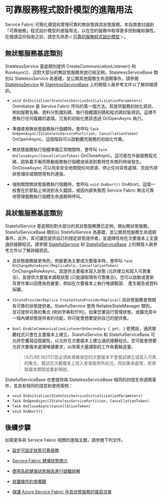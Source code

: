 <properties
   pageTitle="Service Fabric 可靠服務程式設計模型的進階的用法"
   description="深入了解 Service Fabric 可靠服務程式設計模型的進階用法，以在服務中增加彈性。"
   services="Service-Fabric"
   documentationCenter=".net"
   authors="jessebenson"
   manager="timlt"
   editor="masnider"/>

<tags
   ms.service="Service-Fabric"
   ms.devlang="dotnet"
   ms.topic="article"
   ms.tgt_pltfrm="NA"
   ms.workload="NA"
   ms.date="06/09/2015"
   ms.author="jesseb"/>

# 可靠服務程式設計模型的進階用法
Service Fabric 可簡化撰寫和管理可靠的無狀態與具狀態服務。本指南會討論到「可靠服務」程式設計模型的進階用法，以在您的服務中取得更多控制權和彈性。在閱讀這份指南之前，請您先熟悉＜[可靠的服務程式設計模型](service-fabric-reliable-services-introduction.md)＞。

## 無狀態服務基底類別
StatelessService 基底類別提供 CreateCommunicationListener() 和 RunAsync()，這對大部分的無狀態服務來說已經足夠。StatelessServiceBase 類別以 StatelessService 為基礎，並公開其他服務生命週期事件。請參閱 [StatelessService](https://msdn.microsoft.com/library/azure/microsoft.servicefabric.services.statelessservice.aspx) 和 [StatelessServiceBase](https://msdn.microsoft.com/library/azure/microsoft.servicefabric.services.statelessservicebase.aspx) 上的開發人員參考文件以了解詳細資訊。

- `void OnInitialize(StatelessServiceInitializiationParameters)` OnInitialize 是 Service Fabric 呼叫的第一個方法。其提供服務初始化資訊，例如服務名稱、資料分割識別碼、執行個體識別碼和程式碼封裝資訊。這裡不應執行任何複雜的處理。冗長的初始化應該透過 OnOpenAsync 執行。

- 準備使用無狀態服務執行個體時，會呼叫 `Task OnOpenAsync(IStatelessServicePartition, CancellationToken)` OnOpenAsync。這個階段可以啟動擴充服務的初始化作業。

- 無狀態服務執行個體準備正常關閉時，會呼叫 `Task OnCloseAsync(CancellationToken)` OnCloseAsync。這可能在升級服務程式碼、因負載平衡而移動服務執行個體或偵測到暫時性失敗的時侯發生。OnCloseAsync 可以用來安全地關閉任何資源、停止任何背景處理、完成外部狀態儲存或關閉現有的連接。

- 強制關閉無狀態服務執行個體時，會呼叫 `void OnAbort()` OnAbort。這個一般會在於節點上偵測到永久錯誤，或因內部失敗而 Service Fabric 無法可靠地管理服務執行個體生命週期時呼叫。

## 具狀態服務基底類別
StatefulService 基底類別對大部分的具狀態服務應已足夠。類似無狀態服務，StatefulServiceBase 類別以 StatefulService 為基礎，並公開其他服務生命週期事件。此外，其可讓您提供自訂的穩定狀態提供者，並選擇性地在次要複本上支援通訊接聽程式。請參閱 [StatefulService](https://msdn.microsoft.com/library/azure/microsoft.servicefabric.services.statefulservice.aspx) 和 [StatefulServiceBase](https://msdn.microsoft.com/library/azure/microsoft.servicefabric.services.statefulservicebase.aspx) 上的開發人員參考文件以了解詳細資訊。

- 具狀態服務變更角色，例變更為主要或次要複本時，會呼叫 `Task OnChangeRoleAsync(ReplicaRole, CancellationToken)` OnChangeRoleAsync。其提供主要複本寫入狀態 (允許建立和寫入可靠集合)，並提供次要複本讀取狀態 (只能讀取現有可靠集合)。您可以啟動或更新背景作業以回應角色變更，例如在次要複本上執行唯讀驗證、 產生報告或資料採礦。

- `IStateProviderReplica CreateStateProviderReplica()` 具狀態服務會預期有可靠的狀態提供者。StatefulService 使用 ReliableStateManager 類別，並可提供可靠的集合 (例如字典和佇列)。如果您要自行管理狀態，或擴充其中一個內建狀態提供者的功能，你可能會想要提供自己的提供者。

- `bool EnableCommunicationListenerOnSecondary { get; }` 依預設，通訊接聽程式只會在主要複本上建立。StatefulService 和 StatefulServiceBase 可允許您覆寫這個屬性，以允許在次要複本上建立通訊接聽程式。您可能會想要允許次要複本處理唯讀要求，以改善大量讀取的工作負載輸送量。

    > [AZURE.NOTE]您必須負責確保您的次要複本不會嘗試建立或寫入可靠的集合。嘗試在次要複本上寫入會導致例外狀況，而如果未處理，將導致複本關閉並重新開啟。

StatefulServiceBase 也會提供與 StatelessServiceBase 相同的四個生命週期事件，並具有相同的語意和使用案例：

- `void OnInitialize(StatelessServiceInitializiationParameters)`
- `Task OnOpenAsync(IStatelessServicePartition, CancellationToken)`
- `Task OnCloseAsync(CancellationToken)`
- `void OnAbort()`

## 後續步驟
如需更多與 Service Fabric 相關的進階主題，請參閱下列文件。

- [設定可設定狀態可靠服務](service-fabric-reliable-services-configuration.md)

- [Service Fabric 健康狀態簡介](../service-fabric/service-fabric-health-introduction.md)

- [使用系統健康狀態報告進行疑難排解](../service-fabric/service-fabric-understand-and-troubleshoot-with-system-health-reports.md)

- [放置條件約束概觀](../service-fabric/service-fabric-placement-constraint.md)

- [保護 Azure Service Fabric 中具狀態服務的複寫流量](../service-fabric/service-fabric-replication-security.md)
 

<!---HONumber=July15_HO2-->